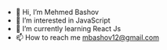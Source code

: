 - 👋 Hi, I’m Mehmed Bashov
- 👀 I’m interested in JavaScript 
- 🌱 I’m currently learning React Js
- 📫 How to reach me mbashov12@gmail.com

<!---
MBashov/MBashov is a ✨ special ✨ repository because its `README.md` (this file) appears on your GitHub profile.
You can click the Preview link to take a look at your changes.
--->
